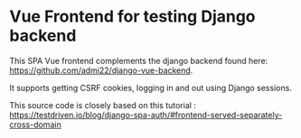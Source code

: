 # Vue Frontend for testing Django backend

This SPA Vue frontend complements the django backend found here: https://github.com/admi22/django-vue-backend.

It supports getting CSRF cookies, logging in and out using Django sessions.

This source code is closely based on this tutorial : https://testdriven.io/blog/django-spa-auth/#frontend-served-separately-cross-domain

